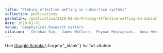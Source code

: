 ```yaml
---
title: "Probing effective wetting in subsurface systems"
collection: publications
permalink: /publication/2020-01-01-Probing-effective-wetting-in-subsurface-systems
date: 2020-01-01
venue: 'Geophysical Research Letters'
citation: ' Chenhao Sun,  James McClure,  Peyman Mostaghimi,  Anna Herring,  Steffen Berg,  Ryan Armstrong, &quot;Probing effective wetting in subsurface systems.&quot; Geophysical Research Letters, 2020.'
---
```

Use [Google Scholar](https://scholar.google.com/scholar?q=Probing+effective+wetting+in+subsurface+systems){:target="_blank"} for full citation
